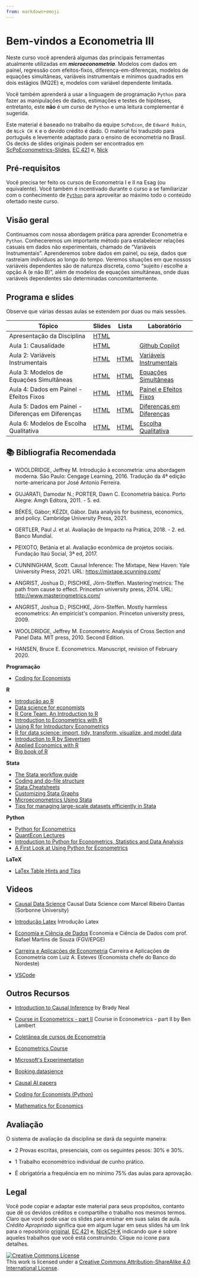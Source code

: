 ```yaml
---
from: markdown+emoji
---
```

# Bem-vindos a Econometria III

Neste curso você aprenderá algumas das principais ferramentas atualmente utilizadas em ***microeconometria***. Modelos com dados em painel, regressão com efeitos-fixos, diferença-em-diferenças, modelos de equações simultâneas, variáveis instrumentais e mínimos quadrados em dois estágios (MQ2E) e, modelos com variável dependente limitada.
 
Você também aprenderá a usar a linguagem de programação `Python` para fazer as manipulações de dados, estimações e testes de hipóteses, entretanto, este **não** é um curso de `Python` e uma leitura complementar é sugerida. 

Este material é baseado no trabalho da equipe `ScPoEcon`, de `Edward Rubin`, de `Nick CH K` e o devido crédito é dado. O material foi traduzido para português e levemente adaptado para o ensino de econometria no Brasil. Os decks de slides originais podem ser encontrados em [ScPoEconometrics-Slides](https://github.com/ScPoEcon/Advanced-Metrics-slides), [EC 421](https://github.com/edrubin/EC421S19) e, [Nick](https://github.com/NickCH-K/EconometricsSlides)


## Pré-requisitos

Você precisa ter feito os cursos de Econometria I e II na Esag (ou equivalente). Você também é incentivado durante o curso a se familiarizar com o conhecimento de [`Python`](https://www.python.org/) para aproveitar ao máximo todo o conteúdo ofertado neste curso.

## Visão geral

Continuamos com nossa abordagem prática para aprender Econometria e `Python`. Conheceremos um importante método para estabelecer relações casuais em dados não experimentais, chamado de “Variáveis Instrumentais”. Aprenderemos sobre dados em painel, ou seja, dados que rastreiam indivíduos ao longo do tempo. Veremos situações em que nossos variáveis dependentes são de natureza discreta, como “sujeito *i* escolhe a opção A (e não B)”, além de modelos de equações simultâneas, onde duas variáveis dependentes são determinadas concomitantemente.


## Programa e slides

Observe que várias dessas aulas se estendem por duas ou mais sessões.

| Tópico | Slides | Lista | Laboratório |
|--------|--------|-------|-------------|
| Apresentação da Disciplina | [HTML](https://raw.githack.com/rfbressan/econometria3/main/2024-1/lectures/Aula0-Apresentacao.html) |  |  |
| Aula 1: Causalidade | [HTML](https://raw.githack.com/rfbressan/econometria3/main/2024-1/lectures/01-causalidade/01-causality_pt.html) |  | [Github Copilot](https://raw.githack.com/rfbressan/econometria3/main/2024-1/labs/01_lab_intro_github.html) |
| Aula 2: Variáveis Instrumentais | [HTML](https://raw.githack.com/rfbressan/econometria3/main/2024-1/lectures/02-IV/02-IV_pt.html) | [HTML](https://raw.githack.com/rfbressan/econometria3/main/2024-1/psets/Questoes_causalidade_vi.html) | [Variáveis Instrumentais](https://raw.githack.com/rfbressan/econometria3/main/2024-1/labs/02_lab_VI.html)               |
| Aula 3: Modelos de Equações Simultâneas | [HTML](https://raw.githack.com/rfbressan/econometria3/main/2024-1/lectures/03-simultaneas/03-simultaneas_pt.html) | [HTML](https://raw.githack.com/rfbressan/econometria3/main/2024-1/psets/Questoes_Simultaneas.html)    | [Equações Simultâneas](https://raw.githack.com/rfbressan/econometria3/main/2024-1/labs/03_lab_Simultaneas.html) |
| Aula 4: Dados em Painel - Efeitos Fixos | [HTML](https://raw.githack.com/rfbressan/econometria3/main/2024-1/lectures/04-panel/04-panel_pt.html)             | [HTML](https://raw.githack.com/rfbressan/econometria3/main/2024-1/psets/Questoes_Painel.html)         | [Painel e Efeitos Fixos](https://raw.githack.com/rfbressan/econometria3/main/2024-1/labs/04_lab_Painel_EF.html) |
| Aula 5: Dados em Painel - Diferenças em Diferenças | [HTML](https://raw.githack.com/rfbressan/econometria3/main/2024-1/lectures/05-DID/05_DID_pt.html)                 | [HTML](https://raw.githack.com/rfbressan/econometria3/main/2024-1/psets/Questoes_DID.html)            | [Diferenças em Diferenças](https://raw.githack.com/rfbressan/econometria3/main/2024-1/labs/05_lab_DID.html)     |
| Aula 6: Modelos de Escolha Qualitativa | [HTML](https://raw.githack.com/rfbressan/econometria3/main/2024-1/lectures/06-logit/06-logit_pt.html) | [HTML](https://raw.githack.com/rfbressan/econometria3/main/2024-1/psets/Questoes_Probit.html)         | [Escolha Qualitativa](https://raw.githack.com/rfbressan/econometria3/main/2024-1/labs/06_lab_Probit.html)       |



## :books: Bibliografia Recomendada

* WOOLDRIDGE, Jeffrey M. Introdução à econometria: uma abordagem moderna. São Paulo: Cengage Learning, 2016. Tradução da 4ª edição norte-americana por José Antonio Ferreira. 

* GUJARATI, Damodar N.; PORTER, Dawn C. Econometria básica. Porto Alegre: Amgh Editora, 2011. - 5. ed. 

* BÉKÉS, Gábor; KÉZDI, Gábor. Data analysis for business, economics, and policy. Cambridge University Press, 2021.

* GERTLER, Paul J. et al. Avaliação de Impacto na Prática, 2018. - 2. ed. Banco Mundial.

* PEIXOTO, Betânia et al. Avaliação econômica de projetos sociais. Fundação Itaú Social, 3ª ed, 2017.

* CUNNINGHAM, Scott. Causal Inference: The Mixtape, New Haven: Yale University Press, 2021. URL: https://mixtape.scunning.com/

* ANGRIST, Joshua D.; PISCHKE, Jörn-Steffen. Mastering'metrics: The path from cause to effect. Princeton university press, 2014. URL: http://www.masteringmetrics.com/

* ANGRIST, Joshua D.; PISCHKE, Jörn-Steffen. Mostly harmless econometrics: An empiricist's companion. Princeton university press, 2009.

* WOOLDRIDGE, Jeffrey M. Econometric Analysis of Cross Section and Panel Data. MIT press, 2010. Second Edition. 

* HANSEN, Bruce E. Econometrics. Manuscript, revision of February 2020.

**Programação**

* [Coding for Economists](https://aeturrell.github.io/coding-for-economists/intro.html)

**R**

* [Introdução ao R](http://www.lampada.uerj.br/introducaoaor)
* [Data science for economists](https://github.com/uo-ec607/lectures)
* [R Core Team. An Introduction to R](https://cran.r-project.org/doc/manuals/r-release/R-intro.html)
* [Introduction to Econometrics with R](https://www.econometrics-with-r.org/)
* [Using R for Introductory Econometrics](http://urfie.net/)
* [R for data science: import, tidy, transform, visualize, and model data](https://r4ds.had.co.nz/)
* [Introduction to R by Sievertsen](https://hhsievertsen.shinyapps.io/r_introduction/)
* [Applied Economics with R](https://hhsievertsen.github.io/applied_econ_with_r/)
* [Big book of R](https://www.bigbookofr.com/index.html)

**Stata**

* [The Stata workflow guide](https://medium.com/the-stata-guide/the-stata-workflow-guide-52418ce35006)
* [Coding and do-file structure](https://github.com/michaelstepner/healthinequality-code/tree/main/code)
* [Stata Cheatsheets](https://www.stata.com/bookstore/stata-cheat-sheets/)
* [Customizing Stata Graphs](https://repec.sowi.unibe.ch/files/wp30/Jann-2018-grstyle-set.pdf)
* [Microeconometrics Using Stata](https://cameron.econ.ucdavis.edu/musbook/MUS2_Draft_Contents_November_2020.pdf)
* [Tips for managing large-scale datasets efficiently in Stata](https://www.peretaberner.eu/tips-for-managing-large-scale-datasets-efficiently-in-stata/)

**Python**

* [Python for Econometrics](https://pyecon.org/down/pyecon.pdf)
* [QuantEcon Lectures](https://quantecon.org/lectures/)
* [Introduction to Python for Econometrics, Statistics and Data Analysis](https://www.kevinsheppard.com/teaching/python/notes/)
* [A First Look at Using Python for Econometrics](https://www.youtube.com/watch?v=kltX6XofxG0)

**LaTeX**

* [LaTex Table Hints and Tips](https://statatexblog.com/wp-content/uploads/2013/09/tabletricks_latex.pdf)

## Videos

* [Causal Data Science](https://www.youtube.com/watch?v=MguFFgUfcbc&list=PLSMHA74lM-x3NTV2vJoxWdB1qdsSMjcFL&index=1&t=5603s) Causal Data Science com Marcel Ribeiro Dantas (Sorbonne University)

* [Introdução Latex](https://www.youtube.com/watch?v=EumeZnyvTzA&list=PLSMHA74lM-x3NTV2vJoxWdB1qdsSMjcFL&index=2&t=3213s) Introdução Latex

* [Economia e Ciência de Dados](https://www.youtube.com/watch?v=6Q3SXs5agaU&list=PLSMHA74lM-x2VglhXkdbHEH80T2a_XgRr&index=2&t=4765s) Economia e Ciência de Dados com prof. Rafael Martins de Souza (FGV/EPGE)

* [Carreira e Aplicações de Econometria](https://www.youtube.com/watch?v=VKZe49nNtxw&list=PLSMHA74lM-x2VglhXkdbHEH80T2a_XgRr&index=3&t=2182s) Carreira e Aplicações de Econometria com Luiz A. Esteves (Economista chefe do Banco do Nordeste)

* [VSCode](https://www.youtube.com/@code)

## Outros Recursos

* [Introduction to Causal Inference](https://www.bradyneal.com/causal-inference-course) by Brady Neal

* [Course in Econometrics - part II](https://www.youtube.com/playlist?list=PLwJRxp3blEvb7P-7po9AxuBwquPv75LjU) Course in Econometrics - part II by Ben Lambert

* [Coletânea de cursos de Econometria](https://giuseppecavaliere.wixsite.com/giuseppe/econometrics-courses)

* [Econometrics Course](https://www.youtube.com/playlist?list=PLOQU3c_3DSpLTBa0vqPFVwDCqXlXiu49j)

* [Microsoft's Experimentation](https://www.microsoft.com/en-us/research/group/experimentation-platform-exp/)

* [Booking.datasience](https://booking.ai)

* [Causal AI papers](https://www.causalens.com/causal-ai-papers/)

* [Coding for Economists (Python)](https://aeturrell.github.io/coding-for-economists/intro.html)

* [Mathematics for Economics](https://www.economicsnetwork.ac.uk/maths_refresher/)


## Avaliação

O sistema de avaliação da disciplina se dará da seguinte maneira:

- 2 Provas escritas, presenciais, com os seguintes pesos: 30% e 30%.

- 1 Trabalho econométrico individual de cunho prático.

- É obrigatória a frequência em no mínimo 75% das aulas para aprovação.

## Legal

Você pode copiar e adaptar este material para seus propósitos, contanto que dê os devidos créditos e compartilhe o trabalho nos mesmos termos. Claro que você pode usar os slides para ensinar em suas salas de aula. *Crédito Apropriado* significa que em algum lugar em seus slides há um link para o repositório [original](https://github.com/ScPoEcon/Advanced-Metrics-slides), [EC 421](https://github.com/edrubin/EC421S19) e, [NickCH-K](https://github.com/NickCH-K/EconometricsSlides) indicando que é sobre aqueles trabalhos que você está construindo. Clique no ícone para detalhes.

<a rel="license" href="http://creativecommons.org/licenses/by-sa/4.0/"><img alt="Creative Commons License" style="border-width:0" src="https://i.creativecommons.org/l/by-sa/4.0/88x31.png" /></a><br />This work is licensed under a <a rel="license" href="http://creativecommons.org/licenses/by-sa/4.0/">Creative Commons Attribution-ShareAlike 4.0 International License</a>.

